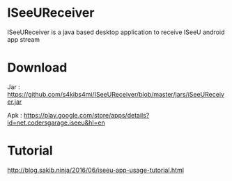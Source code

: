 # ISeeUReceiver
ISeeUReceiver is a java based desktop application to receive ISeeU android app stream

# Download
Jar : https://github.com/s4kibs4mi/ISeeUReceiver/blob/master/jars/iSeeUReceiver.jar

Apk : https://play.google.com/store/apps/details?id=net.codersgarage.iseeu&hl=en

# Tutorial
http://blog.sakib.ninja/2016/06/iseeu-app-usage-tutorial.html

